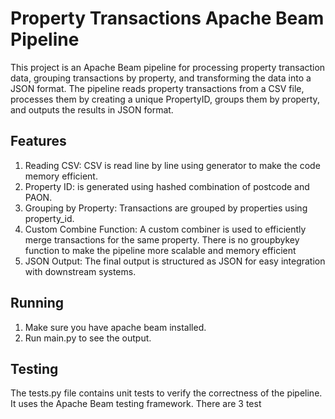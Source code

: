 # Property Transactions Apache Beam Pipeline
This project is an Apache Beam pipeline for processing property transaction data, grouping transactions by property, and transforming the data into a JSON format. The pipeline reads property transactions from a CSV file, processes them by creating a unique PropertyID, groups them by property, and outputs the results in JSON format.

## Features

1. Reading CSV: CSV is read line by line using generator to make the code memory efficient.
2. Property ID: is generated using hashed combination of postcode and PAON.
3. Grouping by Property: Transactions are grouped by properties using property_id.
4. Custom Combine Function: A custom combiner is used to efficiently merge transactions for the same property.  There is no groupbykey function to make the pipeline more scalable and memory efficient
5. JSON Output: The final output is structured as JSON for easy integration with downstream systems.

## Running
1. Make sure you have apache beam installed.
2. Run main.py to see the output.

## Testing
The tests.py file contains unit tests to verify the correctness of the pipeline. It uses the Apache Beam testing framework. There are 3 test
